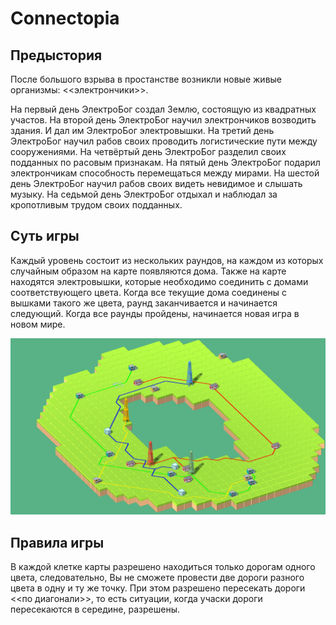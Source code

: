 # Connectopia

## Предыстория
После большого взрыва в простанстве возникли новые живые организмы: <<электрончики>>.

На первый день ЭлектроБог создал Землю, состоящую из квадратных участов.
На второй день ЭлектроБог научил электрончиков возводить здания. И дал им ЭлектроБог электровышки.
На третий день ЭлектроБог научил рабов своих проводить логистические пути между сооружениями.
На четвёртый день ЭлектроБог разделил своих подданных по расовым признакам.
На пятый день ЭлектроБог подарил электрончикам способность перемещаться между мирами.
На шестой день ЭлектроБог научил рабов своих видеть невидимое и слышать музыку.
На седьмой день ЭлектроБог отдыхал и наблюдал за кропотливым трудом своих подданных.

## Суть игры
Каждый уровень состоит из нескольких раундов, на каждом из которых случайным образом на карте появляются дома. Также на карте находятся электровышки, которые необходимо соединить с домами соответствующего цвета. Когда все текущие дома соединены с вышками такого же цвета, раунд заканчивается и начинается следующий. Когда все раунды пройдены, начинается новая игра в новом мире.

![Пример уровня](LevelExample.png)

## Правила игры
В каждой клетке карты разрешено находиться только дорогам одного цвета, следовательно, Вы не сможете провести две дороги разного цвета в одну и ту же точку. При этом разрешено пересекать дороги <<по диагонали>>, то есть ситуации, когда учаски дороги пересекаются в середине, разрешены.